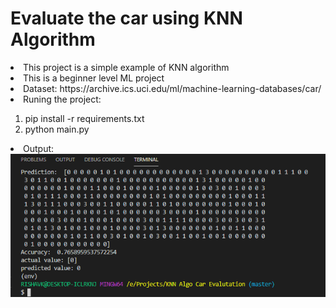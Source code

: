 # Evaluate the car using KNN Algorithm

<li>This project is a simple example of KNN algorithm</li>
<li>This is a beginner level ML project</li>
<li>Dataset: https://archive.ics.uci.edu/ml/machine-learning-databases/car/ </li>
<li>Runing the project:</li>
  <ol>
  <li>pip install -r requirements.txt</li>
  <li>python main.py</li>
  </ol>
<li>Output:</li>
  <img src="https://github.com/rishav-karanjit/Evaluate-the-car/blob/master/Output.png"></img>
